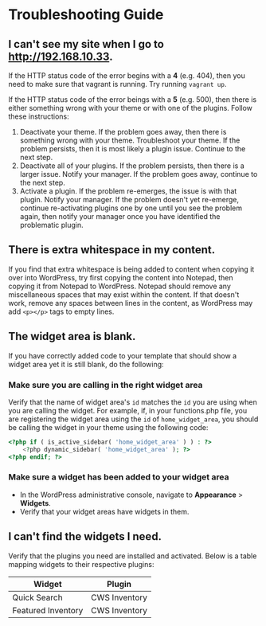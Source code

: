 # Troubleshooting Guide

## I can't see my site when I go to http://192.168.10.33.
If the HTTP status code of the error begins with a **4** (e.g. 404), then you need to make sure that vagrant is running. Try running `vagrant up`.

If the HTTP status code of the error beings with a **5** (e.g. 500), then there is either something wrong with your theme or with one of the plugins. Follow these instructions:

1. Deactivate your theme. If the problem goes away, then there is something wrong with your theme. Troubleshoot your theme. If the problem persists, then it is most likely a plugin issue. Continue to the next step.
2. Deactivate all of your plugins. If the problem persists, then there is a larger issue. Notify your manager. If the problem goes away, continue to the next step.
3. Activate a plugin. If the problem re-emerges, the issue is with that plugin. Notify your manager. If the problem doesn't yet re-emerge, continue re-activating plugins one by one until you see the problem again, then notify your manager once you have identified the problematic plugin.

## There is extra whitespace in my content.
If you find that extra whitespace is being added to content when copying it over into WordPress, try first copying the content into Notepad, then copying it from Notepad to WordPress. Notepad should remove any miscellaneous spaces that may exist within the content. If that doesn't work, remove any spaces between lines in the content, as WordPress may add `<p></p>` tags to empty lines.

## The widget area is blank.
If you have correctly added code to your template that should show a widget area yet it is still blank, do the following:
### Make sure you are calling in the right widget area
Verify that the name of widget area's `id` matches the `id` you are using when you are calling the widget. For example, if, in your functions.php file, you are registering the widget area using the `id` of `home_widget_area`, you should be calling the widget in your theme using the following code:
```php
<?php if ( is_active_sidebar( 'home_widget_area' ) ) : ?>
    <?php dynamic_sidebar( 'home_widget_area' ); ?>
<?php endif; ?>
```
### Make sure a widget has been added to your widget area
* In the WordPress administrative console, navigate to **Appearance** > **Widgets**.
* Verify that your widget areas have widgets in them.

## I can't find the widgets I need.
Verify that the plugins you need are installed and activated. Below is a table mapping widgets to their respective plugins:

| Widget | Plugin |
| ------ | ------ |
| Quick Search | CWS Inventory |
| Featured Inventory | CWS Inventory |